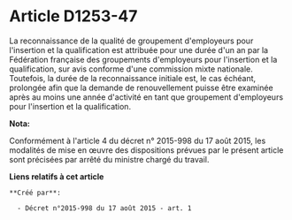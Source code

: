 # Article D1253-47

La reconnaissance de la qualité de groupement d'employeurs pour l'insertion et la qualification est attribuée pour une durée
d'un an par la Fédération française des groupements d'employeurs pour l'insertion et la qualification, sur avis conforme
d'une commission mixte nationale. Toutefois, la durée de la reconnaissance initiale est, le cas échéant, prolongée afin que
la demande de renouvellement puisse être examinée après au moins une année d'activité en tant que groupement d'employeurs
pour l'insertion et la qualification.

**Nota:**

Conformément à l'article 4 du décret n° 2015-998 du 17 août 2015, les modalités de mise en œuvre des dispositions prévues par
le présent article sont précisées par arrêté du ministre chargé du travail.

**Liens relatifs à cet article**

	**Créé par**:

	  - Décret n°2015-998 du 17 août 2015 - art. 1
